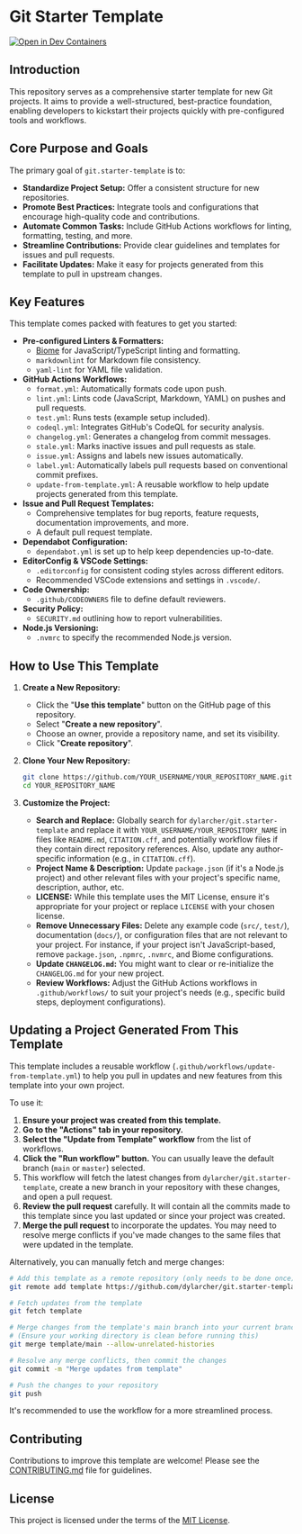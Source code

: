 # Git Starter Template

[![Open in Dev Containers](https://img.shields.io/static/v1?label=Dev%20Containers&message=Open&color=blue&logo=visualstudiocode)](https://vscode.dev/redirect?url=vscode://ms-vscode-remote.remote-containers/cloneInVolume?url=https://github.com/dylarcher/git.starter-template)

## Introduction

This repository serves as a comprehensive starter template for new Git projects. It aims to provide a well-structured, best-practice foundation, enabling developers to kickstart their projects quickly with pre-configured tools and workflows.

## Core Purpose and Goals

The primary goal of `git.starter-template` is to:

*   **Standardize Project Setup:** Offer a consistent structure for new repositories.
*   **Promote Best Practices:** Integrate tools and configurations that encourage high-quality code and contributions.
*   **Automate Common Tasks:** Include GitHub Actions workflows for linting, formatting, testing, and more.
*   **Streamline Contributions:** Provide clear guidelines and templates for issues and pull requests.
*   **Facilitate Updates:** Make it easy for projects generated from this template to pull in upstream changes.

## Key Features

This template comes packed with features to get you started:

*   **Pre-configured Linters & Formatters:**
    *   [Biome](https://biomejs.dev/) for JavaScript/TypeScript linting and formatting.
    *   `markdownlint` for Markdown file consistency.
    *   `yaml-lint` for YAML file validation.
*   **GitHub Actions Workflows:**
    *   `format.yml`: Automatically formats code upon push.
    *   `lint.yml`: Lints code (JavaScript, Markdown, YAML) on pushes and pull requests.
    *   `test.yml`: Runs tests (example setup included).
    *   `codeql.yml`: Integrates GitHub's CodeQL for security analysis.
    *   `changelog.yml`: Generates a changelog from commit messages.
    *   `stale.yml`: Marks inactive issues and pull requests as stale.
    *   `issue.yml`: Assigns and labels new issues automatically.
    *   `label.yml`: Automatically labels pull requests based on conventional commit prefixes.
    *   `update-from-template.yml`: A reusable workflow to help update projects generated from this template.
*   **Issue and Pull Request Templates:**
    *   Comprehensive templates for bug reports, feature requests, documentation improvements, and more.
    *   A default pull request template.
*   **Dependabot Configuration:**
    *   `dependabot.yml` is set up to help keep dependencies up-to-date.
*   **EditorConfig & VSCode Settings:**
    *   `.editorconfig` for consistent coding styles across different editors.
    *   Recommended VSCode extensions and settings in `.vscode/`.
*   **Code Ownership:**
    *   `.github/CODEOWNERS` file to define default reviewers.
*   **Security Policy:**
    *   `SECURITY.md` outlining how to report vulnerabilities.
*   **Node.js Versioning:**
    *   `.nvmrc` to specify the recommended Node.js version.

## How to Use This Template

1.  **Create a New Repository:**
    *   Click the "**Use this template**" button on the GitHub page of this repository.
    *   Select "**Create a new repository**".
    *   Choose an owner, provide a repository name, and set its visibility.
    *   Click "**Create repository**".

2.  **Clone Your New Repository:**
    ```bash
    git clone https://github.com/YOUR_USERNAME/YOUR_REPOSITORY_NAME.git
    cd YOUR_REPOSITORY_NAME
    ```

3.  **Customize the Project:**
    *   **Search and Replace:** Globally search for `dylarcher/git.starter-template` and replace it with `YOUR_USERNAME/YOUR_REPOSITORY_NAME` in files like `README.md`, `CITATION.cff`, and potentially workflow files if they contain direct repository references. Also, update any author-specific information (e.g., in `CITATION.cff`).
    *   **Project Name & Description:** Update `package.json` (if it's a Node.js project) and other relevant files with your project's specific name, description, author, etc.
    *   **LICENSE:** While this template uses the MIT License, ensure it's appropriate for your project or replace `LICENSE` with your chosen license.
    *   **Remove Unnecessary Files:** Delete any example code (`src/`, `test/`), documentation (`docs/`), or configuration files that are not relevant to your project. For instance, if your project isn't JavaScript-based, remove `package.json`, `.npmrc`, `.nvmrc`, and Biome configurations.
    *   **Update `CHANGELOG.md`:** You might want to clear or re-initialize the `CHANGELOG.md` for your new project.
    *   **Review Workflows:** Adjust the GitHub Actions workflows in `.github/workflows/` to suit your project's needs (e.g., specific build steps, deployment configurations).

## Updating a Project Generated From This Template

This template includes a reusable workflow (`.github/workflows/update-from-template.yml`) to help you pull in updates and new features from this template into your own project.

To use it:

1.  **Ensure your project was created from this template.**
2.  **Go to the "Actions" tab in your repository.**
3.  **Select the "Update from Template" workflow** from the list of workflows.
4.  **Click the "Run workflow" button.** You can usually leave the default branch (`main` or `master`) selected.
5.  This workflow will fetch the latest changes from `dylarcher/git.starter-template`, create a new branch in your repository with these changes, and open a pull request.
6.  **Review the pull request** carefully. It will contain all the commits made to this template since you last updated or since your project was created.
7.  **Merge the pull request** to incorporate the updates. You may need to resolve merge conflicts if you've made changes to the same files that were updated in the template.

Alternatively, you can manually fetch and merge changes:

```bash
# Add this template as a remote repository (only needs to be done once)
git remote add template https://github.com/dylarcher/git.starter-template.git

# Fetch updates from the template
git fetch template

# Merge changes from the template's main branch into your current branch
# (Ensure your working directory is clean before running this)
git merge template/main --allow-unrelated-histories

# Resolve any merge conflicts, then commit the changes
git commit -m "Merge updates from template"

# Push the changes to your repository
git push
```
It's recommended to use the workflow for a more streamlined process.

## Contributing

Contributions to improve this template are welcome! Please see the [CONTRIBUTING.md](.github/CONTRIBUTING.md) file for guidelines.

## License

This project is licensed under the terms of the [MIT License](LICENSE).
